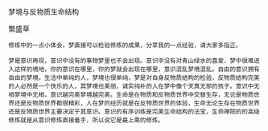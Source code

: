 梦境与反物质生命结构

繁盛草


    修炼中的一点小体会，梦直接可以检验修炼的成果，分享我的一点经验，请大家多指正。

    梦是意识再现，意识中没有的事物梦里也不会出现。意识中没有对青山绿水的喜爱，梦中很难进入这样的境地，你的意识在哪里，你的梦就会出现在哪里，意识混乱梦境混乱。自由的意识拥有自由的梦境。生活中单纯的人，梦境也很单纯，梦是对自身反物质结构的检验，反物质结构完美的人必然是一个快乐的人，其梦境也美丽，诚实纯朴的人在梦中像个天真无邪的孩子。意识中无相梦境中无相，意识越完美梦境越完美。生命是在物质和反物质世界中交替生存，无论是物质世界还是反物质世界都很精彩，人在梦的经历就是在反物质世界的体验，生命无论生存在物质世界还是反物质世界主要决定于其意识。意识的有序训练是完美生命结构的法宝，生命禅院的的高级修炼就是从意识修炼直接着手，所以说它是最上乘的修炼。



